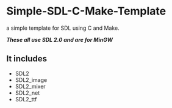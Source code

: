 # Simple-SDL-C-Make-Template
a simple template for SDL using C and Make.

***These all use SDL 2.0 and are for MinGW***

## It includes
* SDL2
* SDL2_image
* SDL2_mixer
* SDL2_net
* SDL2_ttf
